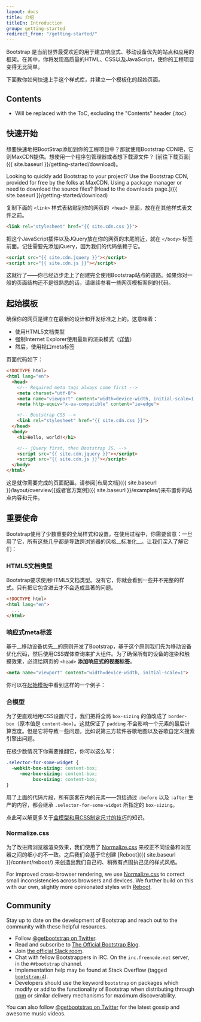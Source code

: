 ```yaml
---
layout: docs
title: 介绍
titleEn: Introduction
group: getting-started
redirect_from: "/getting-started/"
---
```


Bootstrap 是当前世界最受欢迎的用于建立响应式、移动设备优先的站点和应用的框架。在其中，你将发现高质量的HTML、CSS以及JavaScript，使你的工程项目变得无比简单。

下面教你如何快速上手这个样式库，并建立一个模板化的起始页面。

## Contents

* Will be replaced with the ToC, excluding the "Contents" header
{:toc}

## 快速开始

想要快速地把BootStrap添加到你的工程项目中？那就使用Bootstrap CDN吧，它则MaxCDN提供。想使用一个程序包管理器或者想下载源文件？ [前往下载页面]({{ site.baseurl }}/getting-started/download)。

Looking to quickly add Bootstrap to your project? Use the Bootstrap CDN, provided for free by the folks at MaxCDN. Using a package manager or need to download the source files? [Head to the downloads page.]({{ site.baseurl }}/getting-started/download)

复制下面的 `<link>` 样式表粘贴到你的网页的` <head>` 里面，放在在其他样式表文件之前。

```html
<link rel="stylesheet" href="{{ site.cdn.css }}">
```

把这个JavaScript插件以及JQuery放在你的网页的末尾附近，就在 `</body>` 标签前面。记住需要先添加jQuery，因为我们的代码依赖于它。

```html
<script src="{{ site.cdn.jquery }}"></script>
<script src="{{ site.cdn.js }}"></script>
```

这就行了——你已经迈步走上了创建完全使用Bootstrap站点的道路。如果你对一般的页面结构还不是很熟悉的话，请继续参看一些网页模板案例的代码。

## 起始模板

确保你的网页是建立在最新的设计和开发标准之上的。这意味着：

- 使用HTML5文档类型
- 强制Internet Explorer使用最新的渲染模式（[详情](http://stackoverflow.com/q/6771258)）
- 然后，使用视口meta标签


页面代码如下：

```html
<!DOCTYPE html>
<html lang="en">
  <head>
    <!-- Required meta tags always come first -->
    <meta charset="utf-8">
    <meta name="viewport" content="width=device-width, initial-scale=1, shrink-to-fit=no">
    <meta http-equiv="x-ua-compatible" content="ie=edge">

    <!-- Bootstrap CSS -->
    <link rel="stylesheet" href="{{ site.cdn.css }}">
  </head>
  <body>
    <h1>Hello, world!</h1>

    <!-- jQuery first, then Bootstrap JS. -->
    <script src="{{ site.cdn.jquery }}"></script>
    <script src="{{ site.cdn.js }}"></script>
  </body>
</html>
```

这是就你需要完成的页面配置。请参阅[布局文档]({{ site.baseurl }}/layout/overview)[或者官方案例]({{ site.baseurl }}/examples/)来布置你的站点内容和元件。


## 重要使命

Bootstrap使用了少数重要的全局样式和设置。在使用过程中，你需要留意：一旦用了它，所有这些几乎都是导致跨浏览器的风格__标准化__。让我们深入了解它们：

### HTML5文档类型

Bootstrap要求使用HTML5文档类型。没有它，你就会看到一些并不完整的样式。只有把它包含进去才不会造成显著的问题。

```html
<!DOCTYPE html>
<html lang="en">
  ...
</html>
```

### 响应式meta标签

基于__移动设备优先__的原则开发了Bootstrap，基于这个原则我们先为移动设备优化代码，然后使用CSS媒体查询来扩大组件。为了确保所有的设备的渲染和触摸效果，必须给网页的 `<head>` __添加响应式的视图标签__。

```html
<meta name="viewport" content="width=device-width, initial-scale=1">
```

你可以在[起始模板](#starter-template)中看到这样的一个例子：


### 合模型

为了更直观地用CSS设置尺寸，我们把将全局 `box-sizing` 的值改成了 `border-box`（原本值是 `content-box`）。这就保证了 `padding` 不会影响一个元素的最后计算宽度。但是它将导致一些问题，比如说第三方软件谷歌地图以及谷歌自定义搜索引擎出问题。

在极少数情况下你需要推翻它，你可以这么写：

```css
.selector-for-some-widget {
  -webkit-box-sizing: content-box;
     -moz-box-sizing: content-box;
          box-sizing: content-box;
}
```

用了上面的代码片段，所有嵌套在内的元素——包括通过 `:before` 以及 `:after` 生产的内容，都会继承 `.selector-for-some-widget` 所指定的 `box-sizing`。

点此可以解更多关于[盒模型和用CSS制定尺寸的技巧](https://css-tricks.com/box-sizing/)的知识。


### Normalize.css

为了改进跨浏览器渲染效果，我们使用了 [Normalize.css](http://necolas.github.io/normalize.css/) 来校正不同设备和浏览器之间的细小的不一致。之后我们会基于它创建 [Reboot]({{ site.baseurl }}/content/reboot/) 来创造出我们自己的、稍微有点固执己见的样式风格。

For improved cross-browser rendering, we use [Normalize.css]() to correct small inconsistencies across browsers and devices. We further build on this with our own, slightly more opinionated styles with [Reboot]().

## Community

Stay up to date on the development of Bootstrap and reach out to the community with these helpful resources.

- Follow [@getbootstrap on Twitter](https://twitter.com/getbootstrap).
- Read and subscribe to [The Official Bootstrap Blog](http://blog.getbootstrap.com).
- Join [the official Slack room](https://bootstrap-slack.herokuapp.com).
- Chat with fellow Bootstrappers in IRC. On the `irc.freenode.net` server, in the `##bootstrap` channel.
- Implementation help may be found at Stack Overflow (tagged [`bootstrap-4`](https://stackoverflow.com/questions/tagged/bootstrap-4)).
- Developers should use the keyword `bootstrap` on packages which modify or add to the functionality of Bootstrap when distributing through [npm](https://www.npmjs.com/browse/keyword/bootstrap) or similar delivery mechanisms for maximum discoverability.

You can also follow [@getbootstrap on Twitter](https://twitter.com/getbootstrap) for the latest gossip and awesome music videos.

